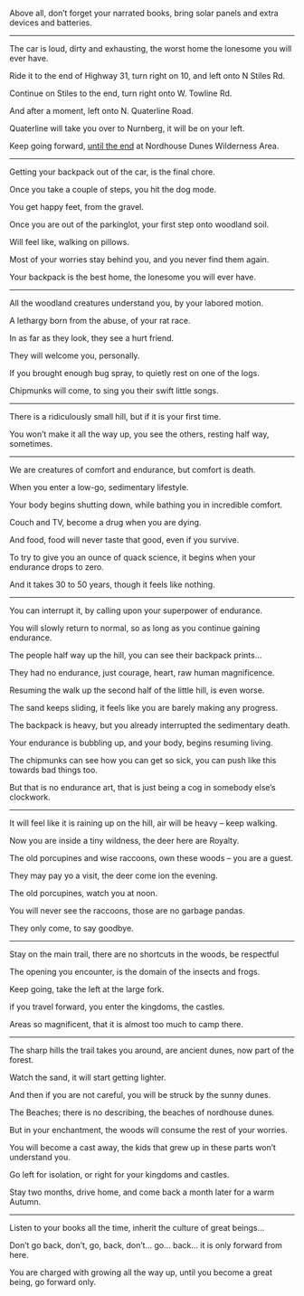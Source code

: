 Above all, don’t forget your narrated books,
bring solar panels and extra devices and batteries.

---

The car is loud, dirty and exhausting,
the worst home the lonesome you will ever have.

Ride it to the end of Highway 31,
turn right on 10, and left onto N Stiles Rd.

Continue on Stiles to the end,
turn right onto W. Towline Rd.

And after a moment,
left onto N. Quaterline Road.

Quaterline will take you over to Nurnberg,
it will be on your left.

Keep going forward,
[until the end][1] at Nordhouse Dunes Wilderness Area.

---

Getting your backpack out of the car,
is the final chore.

Once you take a couple of steps,
you hit the dog mode.

You get happy feet,
from the gravel.

Once you are out of the parkinglot,
your first step onto woodland soil.

Will feel like,
walking on pillows.

Most of your worries stay behind you,
and you never find them again.

Your backpack is the best home,
the lonesome you will ever have.

---

All the woodland creatures understand you,
by your labored motion.

A lethargy born from the abuse,
of your rat race.

In as far as they look,
they see a hurt friend.

They will welcome you,
personally.

If you brought enough bug spray,
to quietly rest on one of the logs.

Chipmunks will come,
to sing you their swift little songs.

---

There is a ridiculously small hill,
but if it is your first time.

You won’t make it all the way up,
you see the others, resting half way, sometimes.

---

We are creatures of comfort and endurance,
but comfort is death.

When you enter a low-go,
sedimentary lifestyle.

Your body begins shutting down,
while bathing you in incredible comfort.

Couch and TV,
become a drug when you are dying.

And food, food will never taste that good,
even if you survive.

To try to give you an ounce of quack science,
it begins when your endurance drops to zero.

And it takes 30 to 50 years,
though it feels like nothing.

---

You can interrupt it,
by calling upon your superpower of endurance.

You will slowly return to normal,
so as long as you continue gaining endurance.

The people half way up the hill,
you can see their backpack prints…

They had no endurance,
just courage, heart, raw human magnificence.

Resuming the walk up the second half of the little hill,
is even worse.

The sand keeps sliding,
it feels like you are barely making any progress.

The backpack is heavy,
but you already interrupted the sedimentary death.

Your endurance is bubbling up,
and your body, begins resuming living.

The chipmunks can see how you can get so sick,
you can push like this towards bad things too.

But that is no endurance art,
that is just being a cog in somebody else’s clockwork.

---

It will feel like it is raining up on the hill,
air will be heavy – keep walking.

Now you are inside a tiny wildness,
the deer here are Royalty.

The old porcupines and wise raccoons,
own these woods – you are a guest.

They may pay yo a visit,
the deer come ion the evening.

The old porcupines,
watch you at noon.

You will never see the raccoons,
those are no garbage pandas.

They only come,
to say goodbye.

---

Stay on the main trail,
there are no shortcuts in the woods, be respectful

The opening you encounter,
is the domain of the insects and frogs.

Keep going,
take the left at the large fork.

if you travel forward,
you enter the kingdoms, the castles.

Areas so magnificent,
that it is almost too much to camp there.

---

The sharp hills the trail takes you around,
are ancient dunes, now part of the forest.

Watch the sand,
it will start getting lighter.

And then if you are not careful,
you will be struck by the sunny dunes.

The Beaches; there is no describing,
the beaches of nordhouse dunes.

But in your enchantment,
the woods will consume the rest of your worries.

You will become a cast away,
the kids that grew up in these parts won’t understand you.

Go left for isolation,
or right for your kingdoms and castles.

Stay two months, drive home,
and come back a month later for a warm Autumn.

---

Listen to your books all the time,
inherit the culture of great beings…

Don’t go back, don’t, go, back, don’t… go… back…
it is only forward from here.

You are charged with growing all the way up,
until you become a great being, go forward only.

[1]: https://maps.app.goo.gl/6APWwnyAsiFJxftb9
